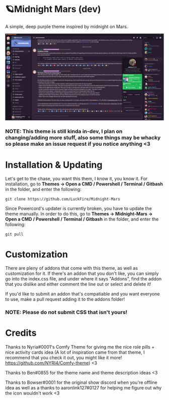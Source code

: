 # 🪐Midnight Mars (dev)
A simple, deep purple theme inspired by midnight on Mars.

![Preview](./Previews/FullPreviewV4.png)

### NOTE: This theme is still kinda in-dev, I plan on changing/adding more stuff, also some things may be whacky so please make an issue request if you notice anything <3

# Installation & Updating
Let's get to the chase, you want this them, I know it, you know it. For installation, go to **Themes -> Open a CMD / Powershell / Terminal / Gitbash** in the folder, and enter the following:
```
git clone https://github.com/LuckFire/Midnight-Mars
```

Since Powercord's updater is currently broken, you have to update the theme manually. In order to do this, go to **Themes -> Midnight-Mars -> Open a CMD / Powershell / Terminal / Gitbash** in the folder, and enter the following:
```
git pull
```

# Customization
There are pleny of addons that come with this theme, as well as customization for it. If there's an addon that you don't like, you can simply go into the index.css file, and under where it says "Addons", find the addon that you dislike and either comment the line out or select and delete it!

If you'd like to submit an addon that's compatiable and you want everyone to use, make a pull request adding it to the addons folder!

### NOTE: Please do not submit CSS that isn't yours!

# Credits
Thanks to Nyria#0001's Comfy Theme for giving me the nice role pills + nice activity cards idea (A lot of inspiration came from that theme, I recommend that you check it out, you might like it more! https://github.com/NYRI4/Comfy-theme) <3

Thanks to Ben#0855 for the theme name and theme description ideas <3

Thanks to Bowser#0001 for the original show discord when you're offline idea as well as a thanks to aaronlink127#0127 for helping me figure out why the icon wouldn't work <3
